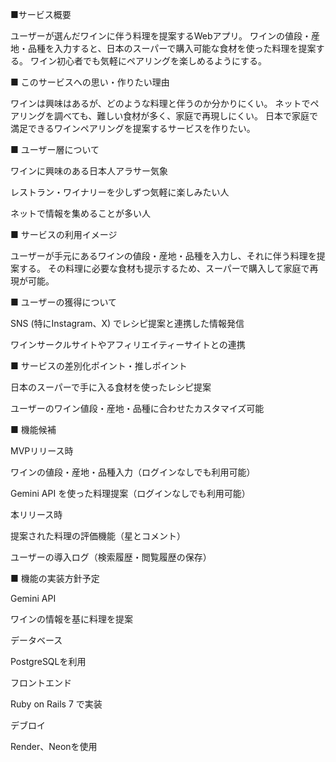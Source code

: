 ■サービス概要

ユーザーが選んだワインに伴う料理を提案するWebアプリ。
ワインの値段・産地・品種を入力すると、日本のスーパーで購入可能な食材を使った料理を提案する。
ワイン初心者でも気軽にペアリングを楽しめるようにする。

■ このサービスへの思い・作りたい理由

ワインは興味はあるが、どのような料理と伴うのか分かりにくい。
ネットでペアリングを調べても、難しい食材が多く、家庭で再現しにくい。
日本で家庭で満足できるワインペアリングを提案するサービスを作りたい。

■ ユーザー層について

ワインに興味のある日本人アラサー気象

レストラン・ワイナリーを少しずつ気軽に楽しみたい人

ネットで情報を集めることが多い人

■ サービスの利用イメージ

ユーザーが手元にあるワインの値段・産地・品種を入力し、それに伴う料理を提案する。
その料理に必要な食材も提示するため、スーパーで購入して家庭で再現が可能。

■ ユーザーの獲得について

SNS (特にInstagram、X) でレシピ提案と連携した情報発信

ワインサークルサイトやアフィリエイティーサイトとの連携

■ サービスの差別化ポイント・推しポイント

日本のスーパーで手に入る食材を使ったレシピ提案

ユーザーのワイン値段・産地・品種に合わせたカスタマイズ可能

■ 機能候補

MVPリリース時

ワインの値段・産地・品種入力（ログインなしでも利用可能）

Gemini API を使った料理提案（ログインなしでも利用可能）

本リリース時

提案された料理の評価機能（星とコメント）

ユーザーの導入ログ（検索履歴・閲覧履歴の保存）

■ 機能の実装方針予定

Gemini API

ワインの情報を基に料理を提案

データベース

PostgreSQLを利用

フロントエンド

Ruby on Rails 7 で実装

デブロイ

Render、Neonを使用
